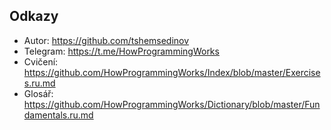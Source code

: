 ## Odkazy

- Autor: https://github.com/tshemsedinov
- Telegram: https://t.me/HowProgrammingWorks
- Cvičení: https://github.com/HowProgrammingWorks/Index/blob/master/Exercises.ru.md
- Glosář: https://github.com/HowProgrammingWorks/Dictionary/blob/master/Fundamentals.ru.md
